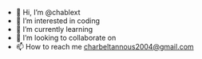 - 👋 Hi, I’m @chablext
- 👀 I’m interested in coding
- 🌱 I’m currently learning
- 💞️ I’m looking to collaborate on 
- 📫 How to reach me charbeltannous2004@gmail.com

<!---
chablext/chablext is a ✨ special ✨ repository because its `README.md` (this file) appears on your GitHub profile.
You can click the Preview link to take a look at your changes.
--->
